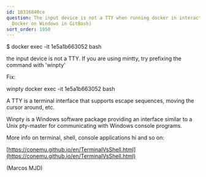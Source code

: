 ```yaml
---
id: 10316840ce
question: The input device is not a TTY when running docker in interactive mode (Running
  Docker on Windows in GitBash)
sort_order: 1950
---
```


$ docker exec -it 1e5a1b663052 bash

the input device is not a TTY.  If you are using mintty, try prefixing the command with 'winpty'

Fix:

winpty docker exec -it 1e5a1b663052 bash

A TTY is a terminal interface that supports escape sequences, moving the cursor around, etc.

Winpty is a Windows software package providing an interface similar to a Unix pty-master for communicating with Windows console programs.

More info on terminal, shell, console applications hi and so on:

[https://conemu.github.io/en/TerminalVsShell.html](https://conemu.github.io/en/TerminalVsShell.html)

(Marcos MJD)

